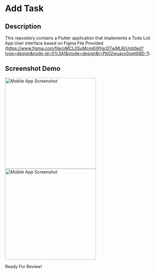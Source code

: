 # Add Task 

## Description

This repository contains a Flutter application that implements a Todo List App User interface based on Figma File Provided (https://www.figma.com/file/oMCL0SuMcmKi9YgcDTwMLR/Untitled?type=design&node-id=0%3A1&mode=design&t=Pb02wuayx0owt68D-1).

## Screenshot Demo

<img src="screenshot/image1.jpg" alt="Mobile App Screenshot" width="300" >
<img src="screenshot/image2.jpg" alt="Mobile App Screenshot" width="300"  >

Ready For Review!
